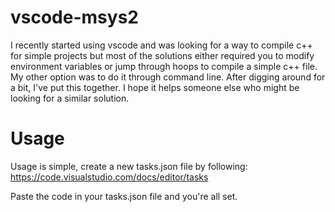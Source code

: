 # vscode-msys2
I recently started using vscode and was looking for a way to compile c++ for simple projects but most of the solutions
either required you to modify environment variables or jump through hoops to compile a simple c++ file. My other option was to do it
through command line. After digging around for a bit, I've put this together. I hope it helps someone else who might be looking for a
similar solution.


# Usage
Usage is simple, create a new tasks.json file by following: https://code.visualstudio.com/docs/editor/tasks

Paste the code in your tasks.json file and you're all set.
